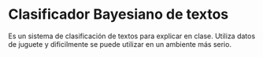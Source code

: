 # Clasificador Bayesiano de textos
Es un sistema de clasificación de textos para explicar en clase. Utiliza datos de juguete y dificilmente se puede utilizar en un ambiente más serio.

